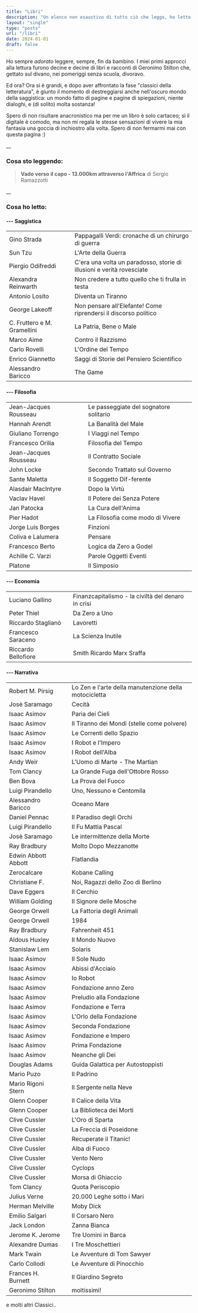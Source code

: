 ```yaml
---
title: "Libri"
description: "Un elenco non esaustivo di tutto ciò che leggo, ho letto e sto leggendo!"
layout: "single"
type: "posts"
url: "/libri"
date: 2024-01-01
draft: false
---
```


Ho sempre _adorato_ leggere, sempre, fin da bambino. I miei primi approcci alla lettura furono decine e decine di libri e racconti di Geronimo Stilton che, gettato sul divano, nei pomeriggi senza scuola, divoravo.

Ed ora? Ora si è grandi, e dopo aver affrontato la fase "classici della letteratura", è giunto il momento di destreggiarsi anche nell'oscuro mondo della saggistica: un mondo fatto di pagine e pagine di spiegazioni, niente dialoghi, e (di solito) molta sostanza!

Spero di non risultare anacronistico ma per me un libro è solo cartaceo; sì il digitale è comodo, ma non mi regala le stesse sensazioni di vivere la mia fantasia una goccia di inchiostro alla volta.
Spero di non fermarmi mai con questa pagina :)
 
__

### Cosa sto leggendo:
> **Vado verso il capo - 13.000km attraverso l'Affrica** di Sergio Ramazzotti

__

### Cosa ho letto:


#### --- Saggistica 
| | | | 
| --- | ---| --- | 
| Gino Strada | | Pappagalli Verdi: cronache di un chirurgo di guerra | 
| Sun Tzu | | L'Arte della Guerra | 
| Piergio Odifreddi | | C'era una volta un paradosso, storie di illusioni e verità rovesciate |
| Alexandra Reinwarth | | Non credere a tutto quello che ti frulla in testa |
| Antonio Losito | | Diventa un Tiranno |
| George Lakeoff | | Non pensare all'Elefante! Come riprendersi il discorso politico |
| C. Fruttero e M. Gramellini | | La Patria, Bene o Male |
| Marco Aime | | Contro il Razzismo |
| Carlo Rovelli | | L'Ordine del Tempo |
| Enrico Giannetto | | Saggi di Storie del Pensiero Scientifico |
| Alessandro Baricco | | The Game |

#### --- Filosofia
| | | |
| --- | --- | --- |
| Jean-Jacques Rousseau | | Le passeggiate del sognatore solitario |
| Hannah Arendt | | La Banalità del Male | 
| Giuliano Torrengo | | I Viaggi nel Tempo |
| Francesco Orilia | | Filosofia del Tempo |
| Jean-Jacques Rousseau | | Il Contratto Sociale |
| John Locke | | Secondo Trattato sul Governo |
| Sante Maletta | | Il Soggetto Dif-ferente |
| Alasdair MacIntyre | | Dopo la Virtù |
| Vaclav Havel | | Il Potere dei Senza Potere |
| Jan Patocka | | La Cura dell'Anima |
| Pier Hadot | | La Filosofia come modo di Vivere |
| Jorge Luis Borges | | Finzioni |
| Coliva e Lalumera | | Pensare |
| Francesco Berto | | Logica da Zero a Godel |
| Achille C. Varzi | | Parole Oggetti Eventi |
| Platone | | Il Simposio |

#### --- Economia
| | | |
| --- | --- | --- |
| Luciano Gallino | | Finanzcapitalismo - la civiltà del denaro in crisi |
| Peter Thiel | | Da Zero a Uno |
| Riccardo Staglianò | | Lavoretti
| Francesco Saraceno | | La Scienza Inutile |
| Riccardo Bellofiore | | Smith Ricardo Marx Sraffa |

#### --- Narrativa
| | | |
| --- | --- | --- |
| Robert M. Pirsig | | Lo Zen e l'arte della manutenzione della motocicletta |
| Josè Saramago | | Cecità |
| Isaac Asimov | | Paria dei Cieli |
| Isaac Asimov | | Il Tiranno dei Mondi (stelle come polvere) |
| Isaac Asimov | | Le Correnti dello Spazio |
| Isaac Asimov | | I Robot e l'Impero |
| Isaac Asimov | | I Robot dell'Alba |
| Andy Weir | | L'Uomo di Marte - The Martian |
| Tom Clancy | | La Grande Fuga dell'Ottobre Rosso |
| Ben Bova | | La Prova del Fuoco |
| Luigi Pirandello | | Uno, Nessuno e Centomila |
| Alessandro Baricco | | Oceano Mare |
| Daniel Pennac | | Il Paradiso degli Orchi |
| Luigi Pirandello | | Il Fu Mattia Pascal |
| Josè Saramago | | Le intermittenze della Morte |
| Ray Bradbury | | Molto Dopo Mezzanotte |
| Edwin Abbott Abbott | |Flatlandia |
| Zerocalcare | | Kobane Calling |
| Christiane F. | | Noi, Ragazzi dello Zoo di Berlino |
| Dave Eggers | | Il Cerchio |
| William Golding | | Il Signore delle Mosche |
| George Orwell | | La Fattoria degli Animali |
| George Orwell | | 1984 |
| Ray Bradbury | | Fahrenheit 451 |
| Aldous Huxley | | Il Mondo Nuovo |
| Stanislaw Lem | | Solaris |
| Isaac Asimov | | Il Sole Nudo |
| Isaac Asimov | | Abissi d'Acciaio |
| Isaac Asimov | | Io Robot |
| Isaac Asimov | | Fondazione anno Zero |
| Isaac Asimov | | Preludio alla Fondazione |
| Isaac Asimov | | Fondazione e Terra |
| Isaac Asimov | | L'Orlo della Fondazione |
| Isaac Asimov | | Seconda Fondazione |
| Isaac Asimov | | Fondazione e Impero |
| Isaac Asimov | | Prima Fondazione |
| Isaac Asimov | | Neanche gli Dei |
| Douglas Adams | | Guida Galattica per Autostoppisti |
| Mario Puzo | | Il Padrino |
| Mario Rigoni Stern | | Il Sergente nella Neve |
| Glenn Cooper | | Il Calice della Vita |
| Glenn Cooper | | La Biblioteca dei Morti |
| Clive Cussler | | L'Oro di Sparta |
| Clive Cussler | | La Freccia di Poseidone |
| Clive Cussler | | Recuperate il Titanic! |
| Clive Cussler | | Alba di Fuoco |
| Clive Cussler | | Vento Nero |
| Clive Cussler | | Cyclops |
| Clive Cussler | | Morsa di Ghiaccio |
| Tom Clancy | | Quota Periscopio |
| Julius Verne | | 20.000 Leghe sotto i Mari |
| Herman Melville | | Moby Dick |
| Emilio Salgari | | Il Corsaro Nero |
| Jack London | | Zanna Bianca |
| Jerome K. Jerome | | Tre Uomini in Barca |
| Alexandre Dumas | | I Tre Moschettieri |
| Mark Twain | | Le Avventure di Tom Sawyer |
| Carlo Collodi | | Le Avventure di Pinocchio |
| Frances H. Burnett | | Il Giardino Segreto |
| Geronimo Stilton | | moltissimi! |

e molti altri Classici..
